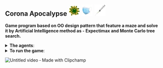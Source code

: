 ## Corona Apocalypse ![](images/corona.png) ![](images/mask.png) ![](images/syringe.png)


**Game program based on OO design pattern that feature a maze and
solve it by Artificial Intelligence method as - Expectimax and Monte Carlo tree search.**

<details>
<summary><b> The agents</b>: </summary>

* Expectimax
* Monte Carlo tree search
</details>

<details>
<summary><b>To run the game</b>: </summary>
The program get tree arguments, and the fourth argument is optional.

* The board size, can be 4/8/12/16.
* The number of corona viruses. Boards in size 4/8 can have at most 2 corona viruses, and boards in size 12/16 can have at most 3 corona viruses.
* The palyer. It can be one of the agents: Expectimax and MonteCarlo, or Interactive, which means you can play the game using the kyboard ('s'-down, 'w'-up, 'a'-left, 'd'-right).
* Optional: you can use simpleDisplay mode. In that case the game wont use the GUI, and the program will print the board state according to the following signs:
 	- '-' empty box
 	- '*' a wall
 	- '0' The player
	- '1/2/3' corona viruses
 	- 'm' mask
 	- 't' the target (vaccine)
</details>

![Untitled video ‐ Made with Clipchamp](https://user-images.githubusercontent.com/67865617/152769802-782a396f-f128-445c-a5e1-1f680411057e.gif)
